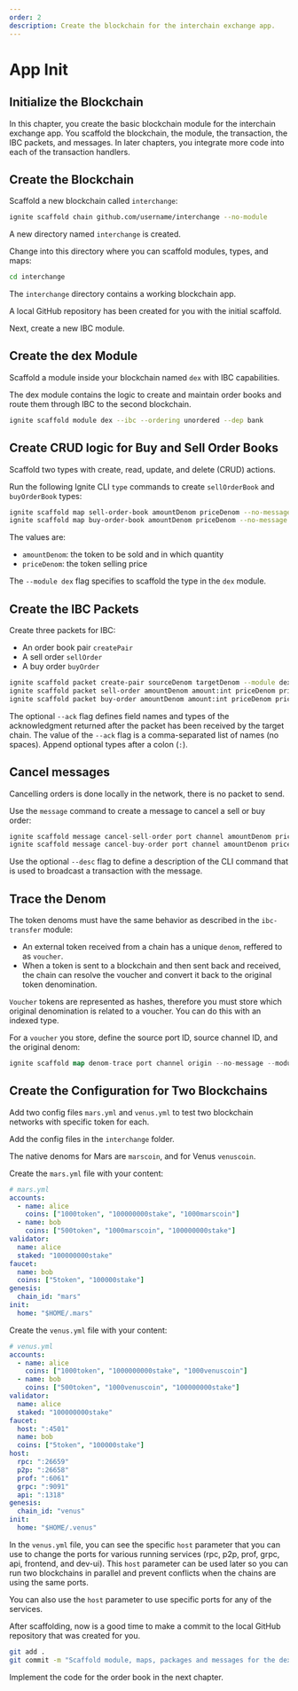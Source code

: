 ```yaml
---
order: 2
description: Create the blockchain for the interchain exchange app.
---
```


# App Init

## Initialize the Blockchain

In this chapter, you create the basic blockchain module for the interchain exchange app. You scaffold the blockchain, the module, the transaction, the IBC packets, and messages. In later chapters, you integrate more code into each of the transaction handlers.

## Create the Blockchain

Scaffold a new blockchain called `interchange`:

```bash
ignite scaffold chain github.com/username/interchange --no-module
```

A new directory named `interchange` is created. 

Change into this directory where you can scaffold modules, types, and maps:

```bash
cd interchange
```

The `interchange` directory contains a working blockchain app.

A local GitHub repository has been created for you with the initial scaffold.

Next, create a new IBC module.

## Create the dex Module

Scaffold a module inside your blockchain named `dex` with IBC capabilities.

The dex module contains the logic to create and maintain order books and route them through IBC to the second blockchain.

```bash
ignite scaffold module dex --ibc --ordering unordered --dep bank
```

## Create CRUD logic for Buy and Sell Order Books

Scaffold two types with create, read, update, and delete (CRUD) actions. 

Run the following Ignite CLI `type` commands to create `sellOrderBook` and `buyOrderBook` types:

```bash
ignite scaffold map sell-order-book amountDenom priceDenom --no-message --module dex
ignite scaffold map buy-order-book amountDenom priceDenom --no-message --module dex
```

The values are:

- `amountDenom`: the token to be sold and in which quantity
- `priceDenom`: the token selling price

The `--module dex` flag specifies to scaffold the type in the `dex` module.

## Create the IBC Packets

Create three packets for IBC:

- An order book pair `createPair`
- A sell order `sellOrder`
- A buy order `buyOrder`

```bash
ignite scaffold packet create-pair sourceDenom targetDenom --module dex
ignite scaffold packet sell-order amountDenom amount:int priceDenom price:int --ack remainingAmount:int,gain:int --module dex
ignite scaffold packet buy-order amountDenom amount:int priceDenom price:int --ack remainingAmount:int,purchase:int --module dex
```

The optional `--ack` flag defines field names and types of the acknowledgment returned after the packet has been received by the target chain. The value of the `--ack` flag is a comma-separated list of names (no spaces). Append optional types after a colon (`:`).

## Cancel messages

Cancelling orders is done locally in the network, there is no packet to send.

Use the `message` command to create a message to cancel a sell or buy order:

```go
ignite scaffold message cancel-sell-order port channel amountDenom priceDenom orderID:int --desc "Cancel a sell order" --module dex
ignite scaffold message cancel-buy-order port channel amountDenom priceDenom orderID:int --desc "Cancel a buy order" --module dex
```

Use the optional `--desc` flag to define a description of the CLI command that is used to broadcast a transaction with the message.

## Trace the Denom

The token denoms must have the same behavior as described in the `ibc-transfer` module:

- An external token received from a chain has a unique `denom`, reffered to as `voucher`.
- When a token is sent to a blockchain and then sent back and received, the chain can resolve the voucher and convert it back to the original token denomination.

`Voucher` tokens are represented as hashes, therefore you must store which original denomination is related to a voucher. You can do this with an indexed type.

For a `voucher` you store, define the source port ID, source channel ID, and the original denom:

```go
ignite scaffold map denom-trace port channel origin --no-message --module dex
```

## Create the Configuration for Two Blockchains

Add two config files `mars.yml` and `venus.yml` to test two blockchain networks with specific token for each.

Add the config files in the `interchange` folder.

The native denoms for Mars are `marscoin`, and for Venus `venuscoin`.

Create the `mars.yml` file with your content:

```yaml
# mars.yml
accounts:
  - name: alice
    coins: ["1000token", "100000000stake", "1000marscoin"]
  - name: bob
    coins: ["500token", "1000marscoin", "100000000stake"]
validator:
  name: alice
  staked: "100000000stake"
faucet:
  name: bob
  coins: ["5token", "100000stake"]
genesis:
  chain_id: "mars"
init:
  home: "$HOME/.mars"
```

Create the `venus.yml` file with your content:

```yaml
# venus.yml
accounts:
  - name: alice
    coins: ["1000token", "1000000000stake", "1000venuscoin"]
  - name: bob
    coins: ["500token", "1000venuscoin", "100000000stake"]
validator:
  name: alice
  staked: "100000000stake"
faucet:
  host: ":4501"
  name: bob
  coins: ["5token", "100000stake"]
host:
  rpc: ":26659"
  p2p: ":26658"
  prof: ":6061"
  grpc: ":9091"
  api: ":1318"
genesis:
  chain_id: "venus"
init:
  home: "$HOME/.venus"
```

In the `venus.yml` file, you can see the specific `host` parameter that you can use to change the ports for various running services (rpc, p2p, prof, grpc, api, frontend, and dev-ui). This `host` parameter can be used later so you can run two blockchains in parallel and prevent conflicts when the chains are using the same ports.

You can also use the `host` parameter to use specific ports for any of the services.

After scaffolding, now is a good time to make a commit to the local GitHub repository that was created for you.

```bash
git add .
git commit -m "Scaffold module, maps, packages and messages for the dex"
```

Implement the code for the order book in the next chapter.
